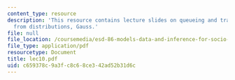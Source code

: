 ```yaml
---
content_type: resource
description: 'This resource contains lecture slides on queueing and transitions: sampling
  from distributions, Gauss.'
file: null
file_location: /coursemedia/esd-86-models-data-and-inference-for-socio-technical-systems-spring-2007/c659378c9a3fc8c68ce342ad52b31d6c_lec10.pdf
file_type: application/pdf
resourcetype: Document
title: lec10.pdf
uid: c659378c-9a3f-c8c6-8ce3-42ad52b31d6c
---
```

